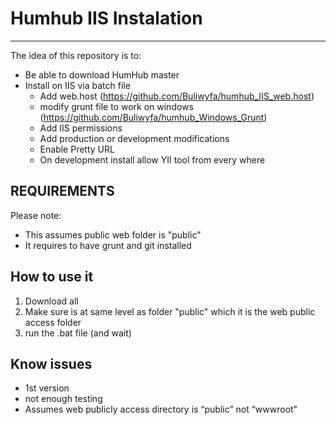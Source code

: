 # Humhub IIS Instalation
------------------------

The idea of this repository is to:
- Be able to download HumHub master
- Install on IIS via batch file
  - Add web.host (https://github.com/Buliwyfa/humhub_IIS_web.host)
  - modify grunt file to work on windows (https://github.com/Buliwyfa/humhub_Windows_Grunt)
  - Add IIS permissions
  - Add production or development modifications
  - Enable Pretty URL
  - On development install allow YII tool from every where
  
  
  
REQUIREMENTS
------------
Please note:
 - This assumes public web folder is "public"
 - It requires to have grunt and git installed

How to use it
--------------
1) Download all
2) Make sure is at same level as folder "public" which it is the web public access folder
3) run the .bat file (and wait)


  
  Know issues
  -----------
  - 1st version
  - not enough testing
  - Assumes web publicly access directory is “public” not “wwwroot”

